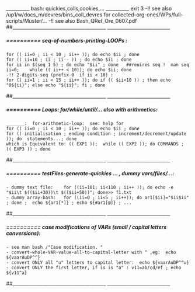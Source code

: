 __________ bash: quickies,colls,cookies,... __________
exit 3
-!! see also /up1/w/docs_m/devres/bins_coll_devres for collected-org-ones/WPs/full-scripts/Muster/...
-!! see also Bash_QRef_Ore_0607.pdf
##________________________________________  ___________________________


#####  ==========  seq-of-numbers-printing-LOOPs :
	for (( ii=0 ; ii < 10 ; ii++ )); do echo $ii ; done
	for (( ii=10 ; ii ; ii-- )) ; do echo $ii ; done
	for ii in $(seq 1 5) ; do echo "$ii" ; done   ##reuires seq !  man seq
	ii=0;    while (( ii++ < 10)); do echo $ii; done
	-!! 2-digits-seq (prefix-0  if ii < 10) :
	for (( ii=1 ; ii < 15 ; ii++ )); do if (( $ii<10 )) ; then echo "0${ii}"; else echo "${ii}"; fi ; done
##________________________________________  ___________________________


#####  ==========  Loops: for/while/until/... also with arithmetics:

	_______:  for-arithmetic-loop:  see: help for
	for (( ii=0 ; ii < 10 ; ii++ )); do echo $ii ; done
	for (( initialisation ; ending condition ; increment/decrement/update )); do  statements...; done
	which is Equivalent to: (( EXP1 ));  while (( EXP2 )); do COMMANDS ; (( EXP3 )) ; done
##________________________________________  ___________________________


#####  ==========  testFiles-generate-quickies ... , dummy vars/files/...: ########
	- dummy text file:    for ((ii=101; ii<110 ; ii++ )); do echo -e "$ii\t $(($ii+30))\t $(($ii+50))"; done>> f1.txt
	- dummy array-bash:   for ((ii=0 ; ii<5 ; ii++)); do ar1[$ii]="$ii$ii" ; done ;  echo ${ar1[*]} ; echo ${#ar1[@]} ; ...
##________________________________________  ___________________________


#####  ==========  case modifications of VARs (small / capital letters conversions):
    - see man bash /"Case modification. "
    - convert-whole-VAR-value-all-to-capital-letter with ^ ,eg:  echo ${vaarAuDP^^}
    - convert ONLY all "u" letters to capital letter:  echo ${vaarAuDP^^u}
    - convert ONLY the first letter, if is is "a" : v11=ab/cd/ef ; echo ${v11^a}
##________________________________________  ___________________________



